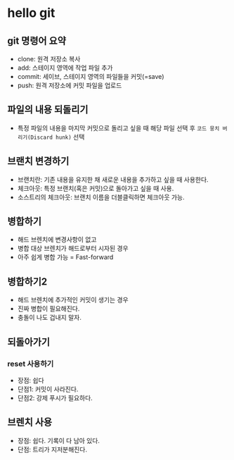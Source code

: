 # hello git

## git 명령어 요약

- clone: 원격 저장소 복사
- add: 스테이지 영역에 작업 파일 추가
- commit: 세이브, 스테이지 영역의 파일들을 커밋(=save)
- push: 원격 저장소에 커밋 파일을 업로드

## 파일의 내용 되돌리기

- 특정 파일의 내용을 마지막 커밋으로 돌리고 싶을 때 해당 파일 선택 후 `코드 뭉치 버리기(Discard hunk)` 선택

## 브랜치 변경하기

- 브랜치란: 기존 내용을 유지한 채 새로운 내용을 추가하고 싶을 때 사용한다.
- 체크아웃: 특정 브랜치(혹은 커밋)으로 돌아가고 싶을 때 사용.
- 소스트리의 체크아웃: 브랜치 이름을 더블클릭하면 체크아웃 가능.


## 병합하기

- 해드 브렌치에 변경사항이 없고
- 병합 대상 브렌치가 해드로부터 시자된 경우
- 아주 쉽게 병합 가능 = Fast-forward


## 병합하기2

- 해드 브렌치에 추가적인 커밋이 생기는 경우
- 진짜 병합이 필요해진다.
- 충돌이 나도 겁내지 말자.

## 되돌아가기
### reset 사용하기

- 장점: 쉽다
- 단점1: 커밋이 사라진다.
- 단점2: 강제 푸시가 필요하다.

## 브렌치 사용
- 장점: 쉽다. 기록이 다 남아 있다.
- 단점: 트리가 지저분해진다.
